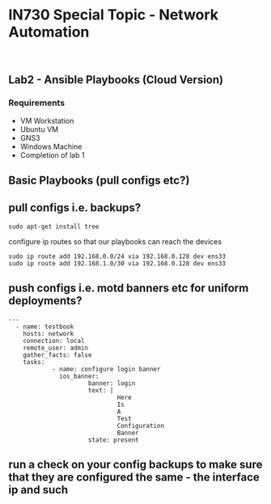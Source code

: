 # IN730 Special Topic - Network Automation
<br>

## Lab2 - Ansible Playbooks (Cloud Version)

### Requirements

- VM Workstation 
- Ubuntu VM
- GNS3
- Windows Machine
- Completion of lab 1

## Basic Playbooks (pull configs etc?)

## pull configs i.e. backups?


```
sudo apt-get install tree
```
configure ip routes so that our playbooks can reach the devices
```
sudo ip route add 192.168.0.0/24 via 192.168.0.128 dev ens33
sudo ip route add 192.168.1.0/30 via 192.168.0.128 dev ens33
```

## push configs i.e. motd banners etc for uniform deployments?


```
---
  - name: testbook
    hosts: network
    connection: local
    remote_user: admin
    gather_facts: false
    tasks:
            - name: configure login banner
              ios_banner:
                      banner: login
                      text: |
                              Here
                              Is
                              A
                              Test
                              Configuration
                              Banner
                      state: present
```

## run a check on your config backups to make sure that they are configured the same - the interface ip and such

